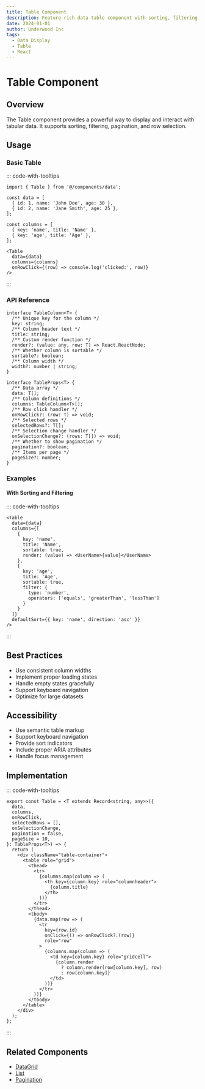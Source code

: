 ```yaml
---
title: Table Component
description: Feature-rich data table component with sorting, filtering, and pagination
date: 2024-01-01
author: Underwood Inc
tags:
  - Data Display
  - Table
  - React
---
```


# Table Component

## Overview

The Table component provides a powerful way to display and interact with tabular data. It supports sorting, filtering, pagination, and row selection.

## Usage

### Basic Table

::: code-with-tooltips

```tsx
import { Table } from '@/components/data';

const data = [
  { id: 1, name: 'John Doe', age: 30 },
  { id: 2, name: 'Jane Smith', age: 25 },
];

const columns = [
  { key: 'name', title: 'Name' },
  { key: 'age', title: 'Age' },
];

<Table
  data={data}
  columns={columns}
  onRowClick={(row) => console.log('clicked:', row)}
/>
```

:::

### API Reference

```tsx
interface TableColumn<T> {
  /** Unique key for the column */
  key: string;
  /** Column header text */
  title: string;
  /** Custom render function */
  render?: (value: any, row: T) => React.ReactNode;
  /** Whether column is sortable */
  sortable?: boolean;
  /** Column width */
  width?: number | string;
}

interface TableProps<T> {
  /** Data array */
  data: T[];
  /** Column definitions */
  columns: TableColumn<T>[];
  /** Row click handler */
  onRowClick?: (row: T) => void;
  /** Selected rows */
  selectedRows?: T[];
  /** Selection change handler */
  onSelectionChange?: (rows: T[]) => void;
  /** Whether to show pagination */
  pagination?: boolean;
  /** Items per page */
  pageSize?: number;
}
```

### Examples

#### With Sorting and Filtering

::: code-with-tooltips

```tsx
<Table
  data={data}
  columns={[
    {
      key: 'name',
      title: 'Name',
      sortable: true,
      render: (value) => <UserName>{value}</UserName>
    },
    {
      key: 'age',
      title: 'Age',
      sortable: true,
      filter: {
        type: 'number',
        operators: ['equals', 'greaterThan', 'lessThan']
      }
    }
  ]}
  defaultSort={{ key: 'name', direction: 'asc' }}
/>
```

:::

## Best Practices

- Use consistent column widths
- Implement proper loading states
- Handle empty states gracefully
- Support keyboard navigation
- Optimize for large datasets

## Accessibility

- Use semantic table markup
- Support keyboard navigation
- Provide sort indicators
- Include proper ARIA attributes
- Handle focus management

## Implementation

::: code-with-tooltips

```tsx
export const Table = <T extends Record<string, any>>({
  data,
  columns,
  onRowClick,
  selectedRows = [],
  onSelectionChange,
  pagination = false,
  pageSize = 10,
}: TableProps<T>) => {
  return (
    <div className="table-container">
      <table role="grid">
        <thead>
          <tr>
            {columns.map(column => (
              <th key={column.key} role="columnheader">
                {column.title}
              </th>
            ))}
          </tr>
        </thead>
        <tbody>
          {data.map(row => (
            <tr
              key={row.id}
              onClick={() => onRowClick?.(row)}
              role="row"
            >
              {columns.map(column => (
                <td key={column.key} role="gridcell">
                  {column.render
                    ? column.render(row[column.key], row)
                    : row[column.key]}
                </td>
              ))}
            </tr>
          ))}
        </tbody>
      </table>
    </div>
  );
};
```

:::

## Related Components

- [DataGrid](./data-grid.md)
- [List](./list.md)
- [Pagination](../navigation/pagination.md)

